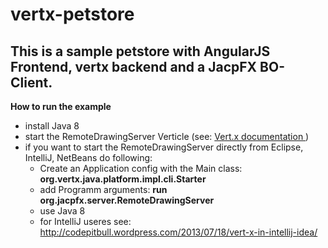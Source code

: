 vertx-petstore
=============

This is a sample petstore with AngularJS Frontend, vertx backend and a JacpFX BO-Client.
------------------------------------------------


**How to run the example**
- install Java 8
- start the RemoteDrawingServer Verticle (see: [Vert.x documentation ](http://vertx.io/core_manual_java.html) )
- if you want to start the RemoteDrawingServer directly from Eclipse, IntelliJ, NetBeans do following:
    - Create an Application config with the Main class: **org.vertx.java.platform.impl.cli.Starter**
    - add Programm arguments:  **run org.jacpfx.server.RemoteDrawingServer**
    - use Java 8
    - for IntelliJ useres see: http://codepitbull.wordpress.com/2013/07/18/vert-x-in-intellij-idea/



